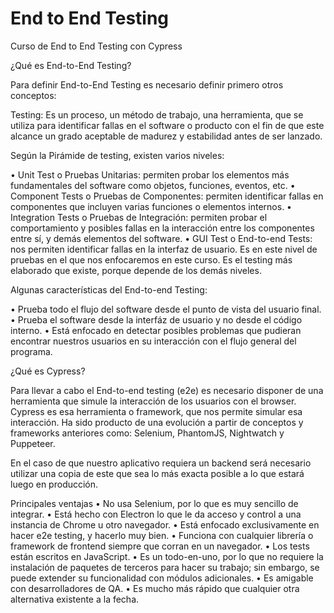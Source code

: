 # End to End Testing

Curso de End to End Testing con Cypress

¿Qué es End-to-End Testing?

Para definir End-to-End Testing es necesario definir primero otros conceptos:

Testing: Es un proceso, un método de trabajo, una herramienta, que se utiliza para identificar fallas en el software o producto con el fin de que este alcance un grado aceptable de madurez y estabilidad antes de ser lanzado.

Según la Pirámide de testing, existen varios niveles:

•	Unit Test o Pruebas Unitarias: permiten probar los elementos más fundamentales del software como objetos, funciones, eventos, etc.
•	Component Tests o Pruebas de Componentes: permiten identificar fallas en componentes que incluyen varias funciones o elementos internos.
•	Integration Tests o Pruebas de Integración: permiten probar el comportamiento y posibles fallas en la interacción entre los componentes entre sí, y demás elementos del software.
•	GUI Test o End-to-end Tests: nos permiten identificar fallas en la interfaz de usuario. Es en este nivel de pruebas en el que nos enfocaremos en este curso. Es el testing más elaborado que existe, porque depende de los demás niveles.

Algunas características del End-to-end Testing:

•	Prueba todo el flujo del software desde el punto de vista del usuario final.
•	Prueba el software desde la interfáz de usuario y no desde el código interno.
•	Está enfocado en detectar posibles problemas que pudieran encontrar nuestros usuarios en su interacción con el flujo general del programa.

¿Qué es Cypress?

Para llevar a cabo el End-to-end testing (e2e) es necesario disponer de una herramienta que simule la interacción de los usuarios con el browser. Cypress es esa herramienta o framework, que nos permite simular esa interacción. Ha sido producto de una evolución a partir de conceptos y frameworks anteriores como: Selenium, PhantomJS, Nightwatch y Puppeteer.

En el caso de que nuestro aplicativo requiera un backend será necesario utilizar una copia de este que sea lo más exacta posible a lo que estará luego en producción.

Principales ventajas
•	No usa Selenium, por lo que es muy sencillo de integrar.
•	Está hecho con Electron lo que le da acceso y control a una instancia de Chrome u otro navegador.
•	Está enfocado exclusivamente en hacer e2e testing, y hacerlo muy bien.
•	Funciona con cualquier librería o framework de frontend siempre que corran en un navegador.
•	Los tests están escritos en JavaScript.
•	Es un todo-en-uno, por lo que no requiere la instalación de paquetes de terceros para hacer su trabajo; sin embargo, se puede extender su funcionalidad con módulos adicionales.
•	Es amigable con desarrolladores de QA.
•	Es mucho más rápido que cualquier otra alternativa existente a la fecha.
